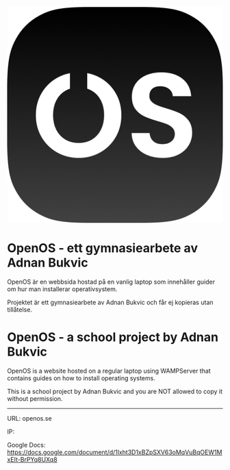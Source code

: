 <img src="/favicon/android-chrome-512x512.png">

# OpenOS - ett gymnasiearbete av Adnan Bukvic

OpenOS är en webbsida hostad på en vanlig laptop som innehåller guider om hur man installerar operativsystem.

Projektet är ett gymnasiearbete av Adnan Bukvic och får ej kopieras utan tillåtelse.

# OpenOS - a school project by Adnan Bukvic

OpenOS is a website hosted on a regular laptop using WAMPServer that contains guides on how to install operating systems.

This is a school project by Adnan Bukvic and you are NOT allowed to copy it without permission.

-------

URL: openos.se

IP:

Google Docs: https://docs.google.com/document/d/1lxht3D1xBZpSXV63oMqVuBqOEW1MxEIt-BrPYq8UXq8